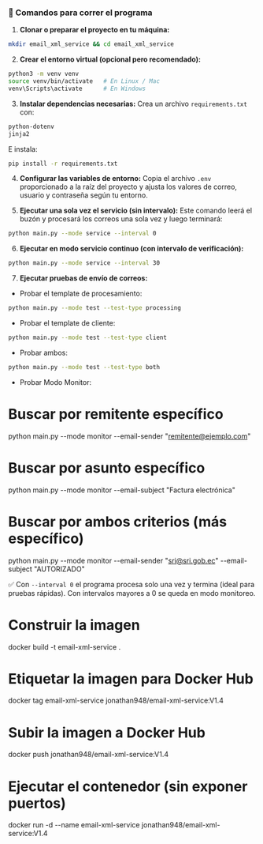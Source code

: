 ### 🚀 Comandos para correr el programa

1. **Clonar o preparar el proyecto en tu máquina:**

```bash
mkdir email_xml_service && cd email_xml_service
```

2. **Crear el entorno virtual (opcional pero recomendado):**

```bash
python3 -m venv venv
source venv/bin/activate   # En Linux / Mac
venv\Scripts\activate      # En Windows
```

3. **Instalar dependencias necesarias:**
   Crea un archivo `requirements.txt` con:

```txt
python-dotenv
jinja2
```

E instala:

```bash
pip install -r requirements.txt
```

4. **Configurar las variables de entorno:**
   Copia el archivo `.env` proporcionado a la raíz del proyecto y ajusta los valores de correo, usuario y contraseña según tu entorno.

5. **Ejecutar una sola vez el servicio (sin intervalo):**
   Este comando leerá el buzón y procesará los correos una sola vez y luego terminará:

```bash
python main.py --mode service --interval 0
```

6. **Ejecutar en modo servicio continuo (con intervalo de verificación):**

```bash
python main.py --mode service --interval 30
```

7. **Ejecutar pruebas de envío de correos:**

* Probar el template de procesamiento:

```bash
python main.py --mode test --test-type processing
```

* Probar el template de cliente:

```bash
python main.py --mode test --test-type client
```

* Probar ambos:

```bash
python main.py --mode test --test-type both
```

* Probar Modo Monitor:

# Buscar por remitente específico
python main.py --mode monitor --email-sender "remitente@ejemplo.com"

# Buscar por asunto específico  
python main.py --mode monitor --email-subject "Factura electrónica"

# Buscar por ambos criterios (más específico)
python main.py --mode monitor --email-sender "sri@sri.gob.ec" --email-subject "AUTORIZADO"


✅ Con `--interval 0` el programa procesa solo una vez y termina (ideal para pruebas rápidas). Con intervalos mayores a 0 se queda en modo monitoreo.



# Construir la imagen
docker build -t email-xml-service .

# Etiquetar la imagen para Docker Hub
docker tag email-xml-service jonathan948/email-xml-service:V1.4

# Subir la imagen a Docker Hub
docker push jonathan948/email-xml-service:V1.4

# Ejecutar el contenedor (sin exponer puertos)
docker run -d --name email-xml-service jonathan948/email-xml-service:V1.4